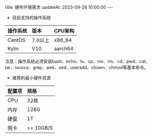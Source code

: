 title: 硬件环境需求 updateAt: 2023-09-28 10:00:00 ---
* 目前支持的操作系统

|  **操作系统** | **版本**  | **CPU架构** |
|  :-----  | :-----   |  :-----  |
|  CentOS   |  7.0以上  |  x86_64  |
|  Kylin	 | V10     |	aarch64 |

注意：操作系统必须安装bash、echo、ls、cp、mv、rm、cd、pwd、cat、tar、source、grep、awk、sed、useradd、chown、chmod等基本命令。

* 推荐的最小硬件资源

|  **配置项** | **规格** |
|  :-----  | :-----  |
|CPU	|32核|
|内存	|128G|
|硬盘	|1T|
|网卡	|>= 10GB/S|